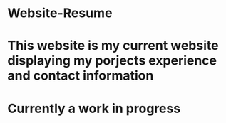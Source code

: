 # Website-Resume
# This website is my current website displaying my porjects experience and contact information
# Currently a work in progress
